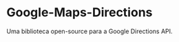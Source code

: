 Google-Maps-Directions
======================

Uma biblioteca open-source para a Google Directions API.
